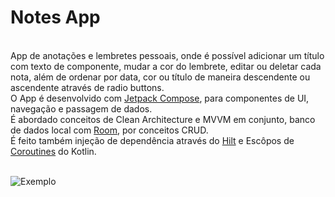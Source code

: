 # Notes App
<br>App de anotações e lembretes pessoais, onde é possível adicionar um título com texto de componente, mudar a cor do lembrete, editar ou deletar cada nota, além de ordenar por data, cor ou título de maneira descendente ou ascendente através de radio buttons.
<br>O App é desenvolvido com [Jetpack Compose](https://developer.android.com/jetpack/compose?gclid=Cj0KCQiAjc2QBhDgARIsAMc3SqTYARdVHuvelbQNF7urntfb8whp3pIteUTtx-hDggTKElvKysOKixwaAqmGEALw_wcB&gclsrc=aw.ds&authuser=1), para componentes de UI, navegação e passagem de dados.
<br>É abordado conceitos de Clean Architecture e MVVM em conjunto, banco de dados local com [Room](https://developer.android.com/jetpack/androidx/releases/room?gclid=CjwKCAiAsNKQBhAPEiwAB-I5zRcrumgNq1Wbg1BQu_gV_58gdtrF3miLd3w5uZTebjXVkxJ9yIZuJRoC_9oQAvD_BwE&gclsrc=aw.ds&authuser=1), por conceitos CRUD.
<br>É feito também injeção de dependência através do [Hilt](https://developer.android.com/training/dependency-injection/hilt-android?hl=pt-br) e Escôpos de [Coroutines](https://developer.android.com/topic/libraries/architecture/coroutines?hl=pt-br) do Kotlin.

<br>![Exemplo](https://media1.giphy.com/media/kLlhuIwiNqlKjDEYTP/giphy.gif?cid=790b76118b911077c2330235c330373eb52822a51b5624df&rid=giphy.gif&ct=g)
